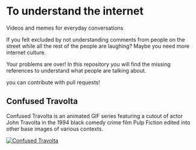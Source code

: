 # To understand the internet
Videos and memes for everyday conversations

If you felt excluded by not understanding comments from people on the street while all the rest of the people are laughing? Maybe you need more internet culture.

Your problems are over! In this repository you will find the missing references to understand what people are talking about.

you can contribute with pull requests!


## Confused Travolta

Confused Travolta is an animated GIF series featuring a cutout of actor John Travolta in the 1994 black comedy crime film Pulp Fiction edited into other base images of various contexts.

[![Confused Travolta](http://i0.kym-cdn.com/photos/images/original/001/042/619/4ea.jpg)](http://knowyourmeme.com/memes/confused-travolta)